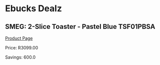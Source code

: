 
# Ebucks Dealz
## SMEG: 2-Slice Toaster - Pastel Blue TSF01PBSA
[Product Page](https://www.ebucks.com/web/shop/productSelected.do?prodId=286771545&catId=1196428103)

Price: R3099.00

Savings: 600.0


	